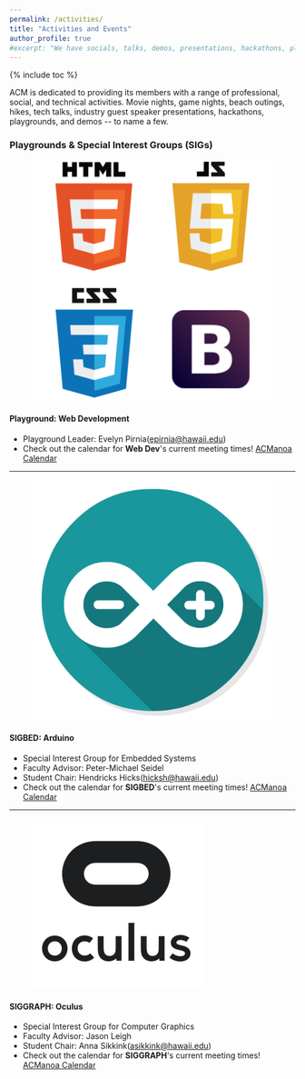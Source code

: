 ```yaml
---
permalink: /activities/
title: "Activities and Events"
author_profile: true
#excerpt: "We have socials, talks, demos, presentations, hackathons, playgrounds, and more! Check out some of the stuff we're up to!"
---
```


{% include toc %}

ACM is dedicated to providing its members with a range of professional, social, and technical activities. Movie nights, game nights, beach outings, hikes, tech talks, industry guest speaker presentations, hackathons, playgrounds, and demos -- to name a few.


<!-- * Movie nights
* Game nights
* Beach outings
* Hikes
* Tech talks
* Industry guest speakers -->


### Playgrounds & Special Interest Groups (SIGs)

<figure class="third">
  <img src="/images/frontwebdev.png" title="Web 2.0 stack" alt="Web 2.0 stack">
</figure>

#### **Playground:** Web Development

  * Playground Leader: Evelyn Pirnia(<a href="mailto:epirnia@hawaii.edu"><i class="fa fa-fw fa-envelope-square"></i>epirnia@hawaii.edu</a>)
  * Check out the calendar for **Web Dev**'s current meeting times! <a href="{{ domain }}/calendar"><i class="fa fa-fw fa-calendar"></i>ACManoa Calendar</a>

<hr>


<figure class="third">
  <img src="/images/arduino.png" title="Arduino logo" alt="Arduino logo">
</figure>

#### **SIGBED:** Arduino

  * Special Interest Group for Embedded Systems
  * Faculty Advisor: Peter-Michael Seidel
  * Student Chair: Hendricks Hicks(<a href="mailto:hicksh@hawaii.edu"><i class="fa fa-fw fa-envelope-square"></i>hicksh@hawaii.edu</a>)
  * Check out the calendar for **SIGBED**'s current meeting times! <a href="{{ domain }}/calendar"><i class="fa fa-fw fa-calendar"></i>ACManoa Calendar</a>

<hr>


<figure class="third">
  <img src="/images/oculus.png" title="Oculus logo" alt="Oculus logo">
</figure>

#### **SIGGRAPH:** Oculus

  * Special Interest Group for Computer Graphics
  * Faculty Advisor: Jason Leigh
  * Student Chair: Anna Sikkink(<a href="mailto:asikkink@hawaii.edu"><i class="fa fa-fw fa-envelope-square"></i>asikkink@hawaii.edu</a>)
  * Check out the calendar for **SIGGRAPH**'s current meeting times! <a href="{{ domain }}/calendar"><i class="fa fa-fw fa-calendar"></i>ACManoa Calendar</a>

